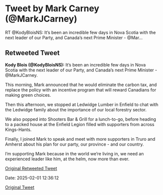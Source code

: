 # Tweet by Mark Carney (@MarkJCarney)

RT @KodyBloisNS: It’s been an incredible few days in Nova Scotia with the next leader of our Party, and Canada’s next Prime Minister - @Mar…

## Retweeted Tweet

**Kody Blois (@KodyBloisNS):** It’s been an incredible few days in Nova Scotia with the next leader of our Party, and Canada’s next Prime Minister - @MarkJCarney.

This morning, Mark announced that he would eliminate the carbon tax, and replace the policy with an incentive program that will reward Canadians for making green choices.

Then this afternoon, we stopped at Ledwidge Lumber in Enfield to chat with the Ledwidge family about the importance of our local forestry sector. 

We also popped into Shooters Bar & Grill  for a lunch-to-go, before heading to a packed house at the Enfield Legion filled with supporters from across Kings-Hants. 

Finally, I joined Mark to speak and meet with more supporters in Truro and Amherst about his plan for our party, our province - and our country. 

I’m supporting Mark because in the world we’re living in, we need an experienced leader like him, at the helm, now more than ever.

[Original Retweeted Tweet](https://x.com/KodyBloisNS/status/1885506016084652277)

Date: 2025-02-01 12:36:12

[Original Tweet](https://x.com/MarkJCarney/status/1885668473851822475)
